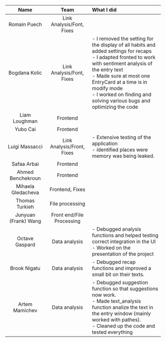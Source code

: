 | Name                 |Team               |      What I did             |
|:----------------------:|:-----------------:|:-------------------------|
| Romain Puech         |Link Analysis/Font, Fixes  ||- Bug hunting and extensive bug fixing <br>- Management of last changes with every member of the team <br>- Visual changes <br> -created example/tuto entry <br>- Prepared presentation
| Bogdana Kolic        |Link Analysis/Font, Fixes  |- I removed the setting for the display of all habits and added settings for recaps<br> - I adapted fronted to work with sentiment analysis of the entry text<br> - Made sure at most one EntryCard at a time is in modify mode <br> - I worked on finding and solving various bugs and optimizing the code<br>|
| Liam Loughman        |Frontend                   ||
| Yubo Cai             |Frontend                   ||
| Luigi Massacci       |Link Analysis/Front, Fixes | - Extensive testing of the application <br>- identified places were memory was being leaked. <br>
| Safaa Arbai          |Frontend                   ||
| Ahmed Benchekroun    |Frontend                   ||
| Mihaela Gledacheva   |Frontend, Fixes            ||
| Thomas Turkieh       |File processing            ||
| Junyuan (Frank) Wang |Front end/File Processing  ||
| Octave Gaspard       |Data analysis              |- Debugged analysis functions and helped testing correct integration in the UI<br>- Worked on the presentation of the project<br>|
| Brook Nigatu         |Data analysis              |- Debugged recap functions and improved a small bit on their texts.|
| Artem Mamichev       |Data analysis              |- Debugged suggestion function so that suggestions now work. <br>- Made text_analysis function analize the text in the entry window (mainly worked with pathes). <br>- Cleaned up the code and tested everything|    
